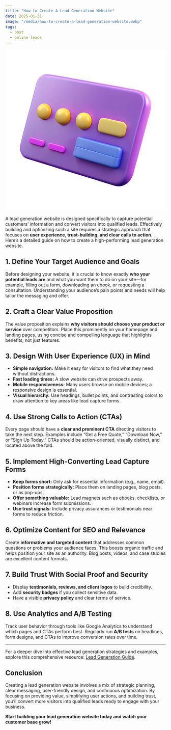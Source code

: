 ```yaml
---
title: "How to Create A Lead Generation Website"
date: 2025-01-31
image: "/media/how-to-create-a-lead-generation-website.webp"
tags:
  - post
  - online leads
---
```


![How to Create A Lead Generation Website](/media/how-to-create-a-lead-generation-website.webp)

A lead generation website is designed specifically to capture potential customers’ information and convert visitors into qualified leads. Effectively building and optimizing such a site requires a strategic approach that focuses on **user experience, trust-building, and clear calls to action**. Here’s a detailed guide on how to create a high-performing lead generation website.

## 1. Define Your Target Audience and Goals

Before designing your website, it is crucial to know exactly **who your potential leads are** and what you want them to do on your site—for example, filling out a form, downloading an ebook, or requesting a consultation. Understanding your audience’s pain points and needs will help tailor the messaging and offer.

## 2. Craft a Clear Value Proposition

The value proposition explains **why visitors should choose your product or service** over competitors. Place this prominently on your homepage and landing pages, using concise and compelling language that highlights benefits, not just features.

## 3. Design With User Experience (UX) in Mind

- **Simple navigation:** Make it easy for visitors to find what they need without distractions.
- **Fast loading times:** A slow website can drive prospects away.
- **Mobile responsiveness:** Many users browse on mobile devices; a responsive design is essential.
- **Visual hierarchy:** Use headings, bullet points, and contrasting colors to draw attention to key areas like lead capture forms.

## 4. Use Strong Calls to Action (CTAs)

Every page should have a **clear and prominent CTA** directing visitors to take the next step. Examples include “Get a Free Quote,” “Download Now,” or “Sign Up Today.” CTAs should be action-oriented, visually distinct, and located above the fold.

## 5. Implement High-Converting Lead Capture Forms

- **Keep forms short:** Only ask for essential information (e.g., name, email).
- **Position forms strategically:** Place them on landing pages, blog posts, or as pop-ups.
- **Offer something valuable:** Lead magnets such as ebooks, checklists, or webinars increase form submissions.
- **Use trust signals:** Include privacy assurances or testimonials near forms to reduce friction.

## 6. Optimize Content for SEO and Relevance

Create **informative and targeted content** that addresses common questions or problems your audience faces. This boosts organic traffic and helps position your site as an authority. Blog posts, videos, and case studies are excellent content formats.

## 7. Build Trust With Social Proof and Security

- Display **testimonials, reviews, and client logos** to build credibility.
- Add **security badges** if you collect sensitive data.
- Have a visible **privacy policy** and clear terms of service.

## 8. Use Analytics and A/B Testing

Track user behavior through tools like Google Analytics to understand which pages and CTAs perform best. Regularly run **A/B tests** on headlines, form designs, and CTAs to improve conversion rates over time.

---

For a deeper dive into effective lead generation strategies and examples, explore this comprehensive resource: [Lead Generation Guide](https://leadcraftr.com/posts/lead-generation/).

## Conclusion

Creating a lead generation website involves a mix of strategic planning, clear messaging, user-friendly design, and continuous optimization. By focusing on providing value, simplifying user actions, and building trust, you’ll convert more visitors into qualified leads ready to engage with your business.

**Start building your lead generation website today and watch your customer base grow!**
